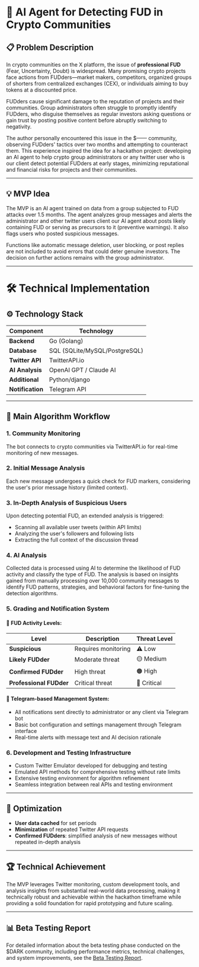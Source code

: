 # 🤖 AI Agent for Detecting FUD in Crypto Communities

## 📋 Problem Description

In crypto communities on the X platform, the issue of **professional FUD** (Fear, Uncertainty, Doubt) is widespread. Many promising crypto projects face actions from FUDders—market makers, competitors, organized groups of shorters from centralized exchanges (CEX), or individuals aiming to buy tokens at a discounted price.

FUDders cause significant damage to the reputation of projects and their communities. Group administrators often struggle to promptly identify FUDders, who disguise themselves as regular investors asking questions or gain trust by posting positive content before abruptly switching to negativity.

The author personally encountered this issue in the $—— community, observing FUDders' tactics over two months and attempting to counteract them. This experience inspired the idea for a hackathon project: developing an AI agent to help crypto group administrators or any twitter user who is our client detect potential FUDders at early stages, minimizing reputational and financial risks for projects and their communities.

---

## 💡 MVP Idea

The MVP is an AI agent trained on data from a group subjected to FUD attacks over 1.5 months. The agent analyzes group messages and alerts the administrator and other twitter users client our AI agent about posts likely containing FUD or serving as precursors to it (preventive warnings). It also flags users who posted suspicious messages.

Functions like automatic message deletion, user blocking, or post replies are not included to avoid errors that could deter genuine investors. The decision on further actions remains with the group administrator.

---

# 🛠️ Technical Implementation

## ⚙️ Technology Stack

| Component        | Technology |
|------------------|------------|
| **Backend**      | Go (Golang) |
| **Database**     | SQL (SQLite/MySQL/PostgreSQL) |
| **Twitter API**  | TwitterAPI.io |
| **AI Analysis**  | OpenAI GPT / Claude AI |
| **Additional**   | Python/django |
| **Notification** | Telegram API |

---

## 🔄 Main Algorithm Workflow

### 1. **Community Monitoring**
The bot connects to crypto communities via TwitterAPI.io for real-time monitoring of new messages.

### 2. **Initial Message Analysis**
Each new message undergoes a quick check for FUD markers, considering the user's prior message history (limited context).

### 3. **In-Depth Analysis of Suspicious Users**
Upon detecting potential FUD, an extended analysis is triggered:

- Scanning all available user tweets (within API limits)
- Analyzing the user's followers and following lists
- Extracting the full context of the discussion thread

### 4. **AI Analysis**
Collected data is processed using AI to determine the likelihood of FUD activity and classify the type of FUD. The analysis is based on insights gained from manually processing over 10,000 community messages to identify FUD patterns, strategies, and behavioral factors for fine-tuning the detection algorithms.

### 5. **Grading and Notification System**

#### 🚨 FUD Activity Levels:

| Level | Description | Threat Level |
|-------|-------------|--------------|
| **Suspicious** | Requires monitoring | ⚠️ Low |
| **Likely FUDder** | Moderate threat | 🟡 Medium |
| **Confirmed FUDder** | High threat | 🟠 High |
| **Professional FUDder** | Critical threat | 🔴 Critical |

#### 📱 Telegram-based Management System:

- All notifications sent directly to administrator or any client via Telegram bot
- Basic bot configuration and settings management through Telegram interface
- Real-time alerts with message text and AI decision rationale

### 6. **Development and Testing Infrastructure**

- Custom Twitter Emulator developed for debugging and testing
- Emulated API methods for comprehensive testing without rate limits
- Extensive testing environment for algorithm refinement
- Seamless integration between real APIs and testing environment

---

## 🚀 Optimization

- **User data cached** for set periods
- **Minimization** of repeated Twitter API requests
- **Confirmed FUDders**: simplified analysis of new messages without repeated in-depth analysis

---

## 🏆 Technical Achievement

The MVP leverages Twitter monitoring, custom development tools, and analysis insights from substantial real-world data processing, making it technically robust and achievable within the hackathon timeframe while providing a solid foundation for rapid prototyping and future scaling.

---

## 📊 Beta Testing Report

For detailed information about the beta testing phase conducted on the $DARK community, including performance metrics, technical challenges, and system improvements, see the [Beta Testing Report](beta_test_report.md).